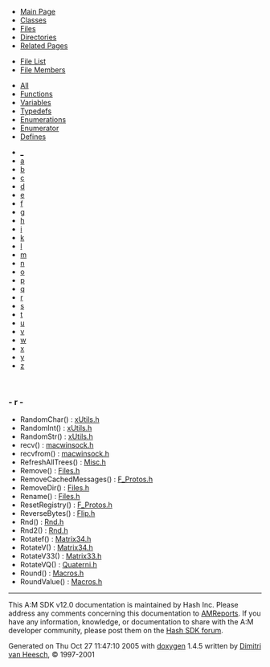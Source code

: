 <div class="tabs">

- [Main Page](index.md)
- [Classes](annotated.md)
- <span id="current">[Files](files.md)</span>
- [Directories](dirs.md)
- [Related Pages](pages.md)

</div>

<div class="tabs">

- [File List](files.md)
- <span id="current">[File Members](globals.md)</span>

</div>

<div class="tabs">

- [All](globals.md)
- <span id="current">[Functions](globals_func.md)</span>
- [Variables](globals_vars.md)
- [Typedefs](globals_type.md)
- [Enumerations](globals_enum.md)
- [Enumerator](globals_eval.md)
- [Defines](globals_defs.md)

</div>

<div class="tabs">

- [\_](globals_func.md#index__)
- [a](globals_func_0x61.md#index_a)
- [b](globals_func_0x62.md#index_b)
- [c](globals_func_0x63.md#index_c)
- [d](globals_func_0x64.md#index_d)
- [e](globals_func_0x65.md#index_e)
- [f](globals_func_0x66.md#index_f)
- [g](globals_func_0x67.md#index_g)
- [h](globals_func_0x68.md#index_h)
- [i](globals_func_0x69.md#index_i)
- [k](globals_func_0x6b.md#index_k)
- [l](globals_func_0x6c.md#index_l)
- [m](globals_func_0x6d.md#index_m)
- [n](globals_func_0x6e.md#index_n)
- [o](globals_func_0x6f.md#index_o)
- [p](globals_func_0x70.md#index_p)
- [q](globals_func_0x71.md#index_q)
- <span id="current">[r](globals_func_0x72.md#index_r)</span>
- [s](globals_func_0x73.md#index_s)
- [t](globals_func_0x74.md#index_t)
- [u](globals_func_0x75.md#index_u)
- [v](globals_func_0x76.md#index_v)
- [w](globals_func_0x77.md#index_w)
- [x](globals_func_0x78.md#index_x)
- [y](globals_func_0x79.md#index_y)
- [z](globals_func_0x7a.md#index_z)

</div>

 

### <span id="index_r" class="anchor">- r -</span>

- RandomChar() : <a href="xUtils_8h.md#0053fa5d38853a3371dde5a8e489e3b7" class="el">xUtils.h</a>
- RandomInt() : <a href="xUtils_8h.md#0be8ef00dbe087578bea618cfad8370a" class="el">xUtils.h</a>
- RandomStr() : <a href="xUtils_8h.md#49f081e07ee71bccdff9a1de9974428b" class="el">xUtils.h</a>
- recv() : <a href="macwinsock_8h.md#0e6103c1549e711bf7cf0bea0f27ea64" class="el">macwinsock.h</a>
- recvfrom() : <a href="macwinsock_8h.md#7581c06af9d4709c9cd6f161f0cdc5ff" class="el">macwinsock.h</a>
- RefreshAllTrees() : <a href="Misc_8h.md#375d062614d6ff939c820df8739f848a" class="el">Misc.h</a>
- Remove() : <a href="Files_8h.md#d275a95aeeb08d3b9d5eb7b034a8614c" class="el">Files.h</a>
- RemoveCachedMessages() : <a href="F__Protos_8h.md#7e63507516d9c13e11f532e6fa1a23d7" class="el">F_Protos.h</a>
- RemoveDir() : <a href="Files_8h.md#841fa9a6f39078454af25ebf1000fd0a" class="el">Files.h</a>
- Rename() : <a href="Files_8h.md#bb8485e62fa1def13f75495ebb4f65ca" class="el">Files.h</a>
- ResetRegistry() : <a href="F__Protos_8h.md#6c2db0c2c3489d7f1f82b54199367f55" class="el">F_Protos.h</a>
- ReverseBytes() : <a href="Flip_8h.md#99c0b0628e387234f5a8b4ee28f92583" class="el">Flip.h</a>
- Rnd() : <a href="Rnd_8h.md#e9f346106ad15e5d6b879d96aad2e7bb" class="el">Rnd.h</a>
- Rnd2() : <a href="Rnd_8h.md#126304375effeb46b12d819befa8eea1" class="el">Rnd.h</a>
- Rotatef() : <a href="Matrix34_8h.md#6d9ecae044b2f972995de8fdec41e29f" class="el">Matrix34.h</a>
- RotateV() : <a href="Matrix34_8h.md#cc49a8715c21e919bc629b6fdbd486a7" class="el">Matrix34.h</a>
- RotateV33() : <a href="Matrix33_8h.md#662ae926e6599cad3408600afa7833da" class="el">Matrix33.h</a>
- RotateVQ() : <a href="Quaterni_8h.md#16f0ee948800b237780f9b7b38068efd" class="el">Quaterni.h</a>
- Round() : <a href="Macros_8h.md#495073ac7cbcaab66a4aa8ab73beacea" class="el">Macros.h</a>
- RoundValue() : <a href="Macros_8h.md#c6c07df7f3eca3eb9b9e0b085edb9642" class="el">Macros.h</a>

------------------------------------------------------------------------

<span class="small">This A:M SDK v12.0 documentation is maintained by Hash Inc. Please address any comments concerning this documentation to [AMReports](http://www.hash.com/reports). If you have any information, knowledge, or documentation to share with the A:M developer community, please post them on the [Hash SDK forum](http://www.hash.com/forums/index.php?showforum=11).</span>

Generated on Thu Oct 27 11:47:10 2005 with [<span class="image placeholder" original-image-src="doxygen.png" original-image-title="" height="45" width="100" align="middle" border="0">doxygen</span>](http://www.doxygen.org/index.html) 1.4.5 written by [Dimitri van Heesch](mailto:dimitri@stack.nl), © 1997-2001
